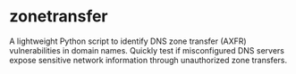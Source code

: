# zonetransfer
A lightweight Python script to identify DNS zone transfer (AXFR) vulnerabilities in domain names. Quickly test if misconfigured DNS servers expose sensitive network information through unauthorized zone transfers.

